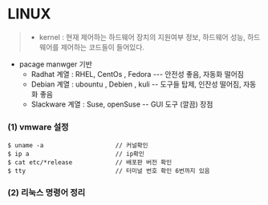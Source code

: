 # LINUX

> - kernel : 현재 제어하는 하드웨어 장치의 지원여부 정보, 하드웨어 성능, 하드웨어를 제어하는 코드들이 들어있다.

- pacage manwger 기반
  - Radhat 계열 :  RHEL, CentOs , Fedora  --- 안전성 좋음, 자동화 떨어짐
  - Debian 계열 :  ubountu , Debien , kuli  -- 도구들 탑제, 인잔성 떨어짐, 자동화 좋음
  - Slackware 계열 : Suse, openSuse -- GUI 도구 (깔끔) 장점 	

### (1) vmware 설정

```shell
$ uname -a                    // 커널확인 
$ ip a                        // ip확인
$ cat etc/*release            // 배포판 버전 확인
$ tty                         // 터미널 번호 확인 6번까지 있음 
```

### (2)  리눅스 명령어 정리 





